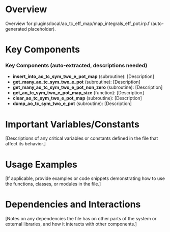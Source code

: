 # Overview

Overview for plugins/local/ao_tc_eff_map/map_integrals_eff_pot.irp.f (auto-generated placeholder).

# Key Components

### Key Components (auto-extracted, descriptions needed)
- **insert_into_ao_tc_sym_two_e_pot_map** (subroutine): [Description]
- **get_many_ao_tc_sym_two_e_pot** (subroutine): [Description]
- **get_many_ao_tc_sym_two_e_pot_non_zero** (subroutine): [Description]
- **get_ao_tc_sym_two_e_pot_map_size** (function): [Description]
- **clear_ao_tc_sym_two_e_pot_map** (subroutine): [Description]
- **dump_ao_tc_sym_two_e_pot** (subroutine): [Description]

# Important Variables/Constants

[Descriptions of any critical variables or constants defined in the file that affect its behavior.]

# Usage Examples

[If applicable, provide examples or code snippets demonstrating how to use the functions, classes, or modules in the file.]

# Dependencies and Interactions

[Notes on any dependencies the file has on other parts of the system or external libraries, and how it interacts with other components.]
